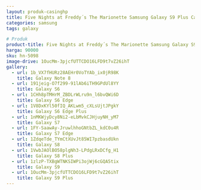 ```yaml
---
layout: produk-casinghp
title: Five Nights at Freddy´s The Marionette Samsung Galaxy S9 Plus Case
categories: samsung
tags: galaxy

# Produk
product-title: Five Nights at Freddy´s The Marionette Samsung Galaxy S9 Plus Case
harga: 90000
sku: hn-5098
image-drive: 1OucMm-3pjcfUTTCDO16LFD9t7vZ26ihT
gallery:
  - url: 1b_VX7fHURz28AEHr0VoTYAb_ix0jR98K
    title: Galaxy Note 8
  - url: 191jeig-O7f299-91lAb6iTH9GPdUl8YY
    title: Galaxy S6
  - url: 1CHh8pTMHrM_ZBDLrWLru9n_l6bvQWi6D
    title: Galaxy S6 Edge
  - url: 1V8DxKYl50fIQ_AKLwm5_cXLsUjtJPgkY
    title: Galaxy S6 Edge Plus
  - url: 1nMKWjyDcy8Ni2-eLbMvkCJHjuyNH_yM7
    title: Galaxy S7
  - url: 1FY-SaawAy-JruwlhhoGNtbZL_kdC0u4R
    title: Galaxy S7 Edge
  - url: 1ZdqeTde_TYmCtXUvJt85WI7pzbasdUkn
    title: Galaxy S8
  - url: 1VwbJAOlBO58plgNh3-LPdgLRxDCfg_H1
    title: Galaxy S8 Plus
  - url: 1zlzP-TXBgWTNKSIWPi3ojWj6cGQA5tix
    title: Galaxy S9
  - url: 1OucMm-3pjcfUTTCDO16LFD9t7vZ26ihT
    title: Galaxy S9 Plus
---
```

